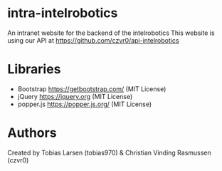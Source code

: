 # intra-intelrobotics
An intranet website for the backend of the intelrobotics
This website is using our API at https://github.com/czvr0/api-intelrobotics

# Libraries
* Bootstrap https://getbootstrap.com/ (MIT License)
* jQuery https://jquery.org (MIT License)
* popper.js https://popper.js.org/ (MIT License)

# Authors 
Created by Tobias Larsen (tobias970) & Christian Vinding Rasmussen (czvr0)
